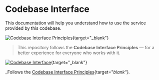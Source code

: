 # Codebase Interface

This documentation will help you understand how to use the service provided by this codebase.

[![Codebase Interface Principles](https://img.shields.io/badge/Codebase%20Interface-Principles-4b9ce2?style=flat-square&logo=semanticweb&logoColor=white)](https://codebaseinterface.org){target="_blank"}

> This repository follows the **Codebase Interface Principles** — for a better experience for everyone who works with it.

[![Codebase Interface](https://img.shields.io/badge/Codebase_Interface-Principles-blue?style=flat)](https://codebaseinterface.org){target="_blank"}

_Follows the [Codebase Interface Principles](https://codebaseinterface.org){target="_blank"}._
